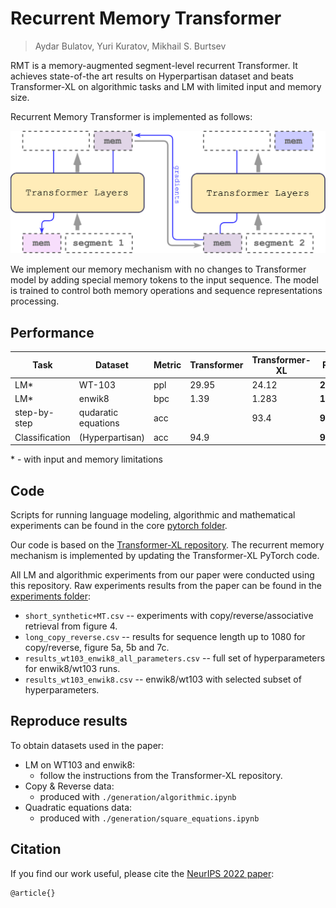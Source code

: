 # Recurrent Memory Transformer

>Aydar Bulatov, Yuri Kuratov, Mikhail S. Burtsev

RMT is a memory-augmented segment-level recurrent Transformer. It achieves state-of-the art results on Hyperpartisan dataset and beats Transformer-XL on algorithmic tasks and LM with limited input and memory size.

Recurrent Memory Transformer is implemented as follows:

![**RMT**](./img/RMT_simple.png)

We implement our memory mechanism with no changes to Transformer model by adding special memory tokens to the input sequence. The model is trained to control both memory operations and sequence representations processing.

## Performance
Task | Dataset | Metric | Transformer | Transformer-XL | RMT
-- | -- | -- | -- | -- | -- 
LM* | WT-103 | ppl | 29.95 | 24.12 | **23.99**
LM* | enwik8 | bpc | 1.39 | 1.283 | **1.228**
step-by-step | qudaratic equations | acc |  | 93.4 | **99.8**
Classification | (Hyperpartisan) | acc | 94.9 |  | **98.1** 

\* - with input and memory limitations
 

## Code

Scripts for running language modeling, algorithmic and mathematical experiments can be found in the core [pytorch folder](./pytorch/).

Our code is based on the [Transformer-XL repository](https://github.com/kimiyoung/transformer-xl).
The recurrent memory mechanism is implemented by updating the Transformer-XL PyTorch code.

All LM and algorithmic experiments from our paper were conducted using this repository.
Raw experiments results from the paper can be found in the [experiments folder](./experiment_results/):

- `short_synthetic+MT.csv` -- experiments with copy/reverse/associative retrieval from figure 4.
- `long_copy_reverse.csv` -- results for sequence length up to 1080 for copy/reverse, figure 5a, 5b and 7c.
- `results_wt103_enwik8_all_parameters.csv` -- full set of hyperparameters for enwik8/wt103 runs.
- `results_wt103_enwik8.csv` -- enwik8/wt103 with selected subset of hyperparameters.

## Reproduce results

To obtain datasets used in the paper:

- LM on WT103 and enwik8:
  - follow the instructions from the Transformer-XL repository.
- Copy & Reverse data:
  - produced with `./generation/algorithmic.ipynb`
- Quadratic equations data:
  - produced with  `./generation/square_equations.ipynb`


## Citation
If you find our work useful, please cite the [NeurIPS 2022 paper]():
```
@article{}